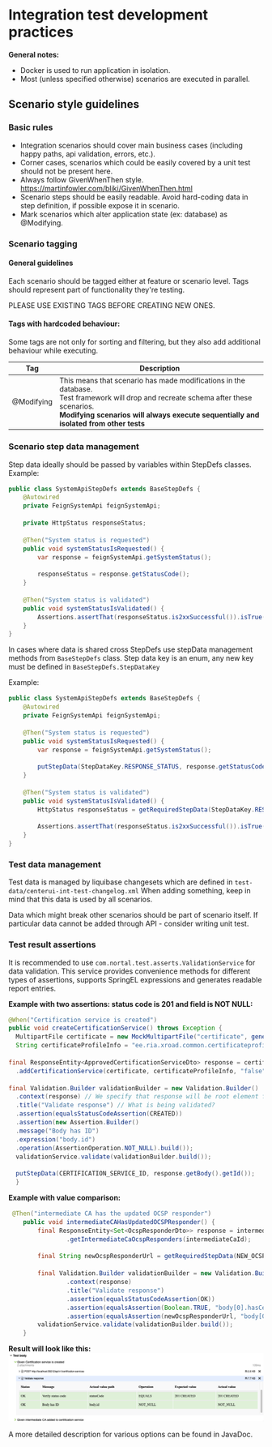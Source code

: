 # Integration test development practices

**General notes:**
* Docker is used to run application in isolation.
* Most (unless specified otherwise) scenarios are executed in parallel.

## Scenario style guidelines

### Basic rules
* Integration scenarios should cover main business cases (including happy paths, api validation, errors, etc.).
* Corner cases, scenarios which could be easily covered by a unit test should not be present here.
* Always follow GivenWhenThen style. https://martinfowler.com/bliki/GivenWhenThen.html
* Scenario steps should be easily readable. Avoid hard-coding data in step definition, if possible expose it in
  scenario.
* Mark scenarios which alter application state (ex: database) as @Modifying.

### Scenario tagging

#### General guidelines

Each scenario should be tagged either at feature or scenario level. Tags should represent part of functionality they're
testing.

PLEASE USE EXISTING TAGS BEFORE CREATING NEW ONES.

#### Tags with hardcoded behaviour:

Some tags are not only for sorting and filtering, but they also add additional behaviour while executing.

| Tag        | Description                                                                                                                                                                                                                          |
|------------|--------------------------------------------------------------------------------------------------------------------------------------------------------------------------------------------------------------------------------------|
| @Modifying | This means that scenario has made modifications in the database. <br/>Test framework will drop and recreate schema after these scenarios.<br/>**Modifying scenarios will always execute sequentially and isolated from other tests** |

### Scenario step data management

Step data ideally should be passed by variables within StepDefs classes. Example:
```java
public class SystemApiStepDefs extends BaseStepDefs {
    @Autowired
    private FeignSystemApi feignSystemApi;

    private HttpStatus responseStatus;

    @Then("System status is requested")
    public void systemStatusIsRequested() {
        var response = feignSystemApi.getSystemStatus();

        responseStatus = response.getStatusCode();
    }

    @Then("System status is validated")
    public void systemStatusIsValidated() {
        Assertions.assertThat(responseStatus.is2xxSuccessful()).isTrue();
    }
}
```

In cases where data is shared cross StepDefs use stepData management methods from `BaseStepDefs` class.
Step data key is an enum, any new key must be defined in `BaseStepDefs.StepDataKey`

Example:
```java
public class SystemApiStepDefs extends BaseStepDefs {
    @Autowired
    private FeignSystemApi feignSystemApi;

    @Then("System status is requested")
    public void systemStatusIsRequested() {
        var response = feignSystemApi.getSystemStatus();

        putStepData(StepDataKey.RESPONSE_STATUS, response.getStatusCode());
    }

    @Then("System status is validated")
    public void systemStatusIsValidated() {
        HttpStatus responseStatus = getRequiredStepData(StepDataKey.RESPONSE_STATUS);

        Assertions.assertThat(responseStatus.is2xxSuccessful()).isTrue();
    }
}

```

### Test data management
Test data is managed by liquibase changesets which are defined in `test-data/centerui-int-test-changelog.xml`
When adding something, keep in mind that this data is used by all scenarios.

Data which might break other scenarios should be part of scenario itself.
If particular data cannot be added through API - consider writing unit test.

### Test result assertions

It is recommended to use `com.nortal.test.asserts.ValidationService` for data validation.
This service provides convenience methods for different types of assertions, supports SpringEL expressions and generates readable report entries.

**Example with two assertions: status code is 201 and field is NOT NULL:**
```java
@When("Certification service is created")
public void createCertificationService() throws Exception {
  MultipartFile certificate = new MockMultipartFile("certificate", generateAuthCert());
  String certificateProfileInfo = "ee.ria.xroad.common.certificateprofile.impl.FiVRKCertificateProfileInfoProvider";

final ResponseEntity<ApprovedCertificationServiceDto> response = certificationServicesApi
  .addCertificationService(certificate, certificateProfileInfo, "false");

final Validation.Builder validationBuilder = new Validation.Builder()
  .context(response) // We specify that response will be root element for SpEL expressions.
  .title("Validate response") // What is being validated?
  .assertion(equalsStatusCodeAssertion(CREATED))
  .assertion(new Assertion.Builder()
  .message("Body has ID")
  .expression("body.id")
  .operation(AssertionOperation.NOT_NULL).build());
  validationService.validate(validationBuilder.build());

  putStepData(CERTIFICATION_SERVICE_ID, response.getBody().getId());
  }
```
**Example with value comparison:**
```java
 @Then("intermediate CA has the updated OCSP responder")
    public void intermediateCAHasUpdatedOCSPResponder() {
        final ResponseEntity<Set<OcspResponderDto>> response = intermediateCasApi
                .getIntermediateCaOcspResponders(intermediateCaId);

        final String newOcspResponderUrl = getRequiredStepData(NEW_OCSP_RESPONDER_URL);

        final Validation.Builder validationBuilder = new Validation.Builder()
                .context(response)
                .title("Validate response")
                .assertion(equalsStatusCodeAssertion(OK))
                .assertion(equalsAssertion(Boolean.TRUE, "body[0].hasCertificate", "Verify OCSP responder has certificate"))
                .assertion(equalsAssertion(newOcspResponderUrl, "body[0].url", "OCSP responder url matches"));
        validationService.validate(validationBuilder.build());
    }
```
**Result will look like this:**
![img.png](doc/assets/validation-result-example.png)

A more detailed description for various options can be found in JavaDoc.
